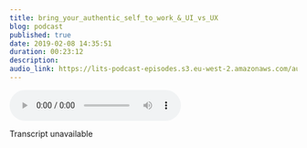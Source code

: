 ```yaml
---
title: bring_your_authentic_self_to_work_&_UI_vs_UX
blog: podcast
published: true
date: 2019-02-08 14:35:51
duration: 00:23:12
description:
audio_link: https://lits-podcast-episodes.s3.eu-west-2.amazonaws.com/audio/bring_your_authentic_self_to_work_and_ui_vs_ux.mp3
---
```

<div class='row'><audio controls src='https://lits-podcast-episodes.s3.eu-west-2.amazonaws.com/audio/bring_your_authentic_self_to_work_and_ui_vs_ux.mp3' class='col-md-12'>
      Your browser does not support the <code>audio</code> element.
    </audio></div>

Transcript unavailable

[//]: # (for my own sanity. I prefer to actually bring my work self toe work and not my authentic self. Just as a precautionary measure to protect myself because my authentic self in work Welcome back to lost in the source. I am your host Malala. You can follow us on Twitter at Lost in the Source. Please do like subscribe share Retweet if you like this episode if you like the podcast, then tell your friends about it. Thank you for everyone who has been supporting on the twitters on on the Interwebs. Thank you for everyone as well. Who's just, like offered really, really nice messages about me stopping blackguard tech. We've got some really nice messages Tarts her account at Black Girl Tech on DH. Yeah, it's because it has just been nice to like see the support. So today, today I'm going to be talking about bringing your authentic self to work who is allowed to bring those that lent itself to work what it even means home. And then in the source, I'll be talking about the difference between you I and you expose it to popular bits of jargon this used in the industry and I think sometimes they used interchangeably and they're not the same thing s o we looking at what specifically they are on what makes them different. So, yeah, let's get into it. So authentic self, right? There is this kind of notion, um that, you know, because you spend a lot of time at work on because work is just, like, all consuming, really right that the people you work with kind of become like a second family. And this this whole thing about family, which I have thoughts about, but I won't go into them in this podcast just yet. But this whole thing about family also brings along with it authenticity. And you know the idea that work should be a place where you can be you. You can be yourself. You don't have to put up any gods. You don't have to pretend you don't have tio, you know, be fake. But I would even call it fake it. You just don't have to be put energy into, you know, being something that you are no authentically, Um and I think it's a very interesting concept. I've worked in predominantly white spaces, and so for me, I have always been in the code switching mindset. I have never bought my authentic self to work. And I have never felt comfortable to bring my authentic self to work. I have Teo so Bill context I, um Nigerian and I was raised in South London, Um which is as black as London gets. Really? So I mean, the way I was raised in south London went to notorious school shot Kingsdale on. Do you know, like on the lowest off keys I'm from ends? I'm not like a road person wrote person, Look at me trying to be like gender neutral. I'm not like a Roman. I was never involved in gangs or anything like mad like that. But you have friends who are, you know, part of that world, and you know, people who are into that stuff, and it's just normal. Um, and so like the way I speak to my friends that I grew up with that I went to secondary school with is not the way that I speak to friends. I may have met office secondary school in my adult life for friends or people that I know at work, right? So already you kind of, you know, I have this way of presenting yourself to different people in different ways, and it's not fake. It's just if communication is about being understood and, you know, wanting to understand, you present yourself in the best way to be understood. Nobody wants to be misunderstood. And so the way that I am, as I said with my friends growing up, is completely different to the way that I am with maybe friends. I'm in adulthood or people I met at work, right? And my friends that I know from, like, secondary school or even church, because there's a little bit of crossover there. But the friends I know from that do not see me as I don't know. I don't know how they'll see me, but they see me not the same way as people from work would see me around. So I think in general there's this thing about presents into different Selves. Now, for some reason, there's also think of like if you have to present a different self, then it's inauthentic on. I don't know where that came from. I know that as a black woman in the tech industry, in predominately white space. I do have to put energy more so than when I'm presenting different other versions of myself. I do have to put more energy into print into presenting a self that is non threatening. That is non non aggressive because you know you don't want to be the person the labelled as the black, the angry black person or the angry black woman in particular. Red. So you put on this kind of itself. That's, you know, understanding. And you try your best not to raise your voice and not to get angry even if you have every single right to you. Try your best to be like super understanding, even in the face ofthe racism and sexism and all these other ridiculous things. And I wonder if some quote unquote um, well, you know, well meaning people. I have looked at the ways that minorities have to kind of make themselves more palpable to saving the world, and we make themselves more palatable. Teo white men and for large, part white women and have said, Okay, you know, we should champion this. Bring your authentic self toe work thing now for me, bringing my authentic self to work. It's just more effort than necessary. I have work stuff on my work. Self is, you know, friendly, cordial, very nice. And that's no real different than my regular self. I think I'm just nice in that way, in general, friendly in that way in general. But I definitely have to be more careful and just more vigilant about certain things and pick up certain nuances that I don't think other people have to on DH. If I bring my authentic self toe work and you know I can't let those guards down, I miss certain cues that can be dangerous for me. That can be, you know, if I can pick up someone subtle racism because I'm more alert to it or someone subtle sexism because I'm more alert to it because I'm at work and I'm in that mind frame on DH. I can either adjust my behaviours to make myself more power portable and, to be honest, like that's just the reality of it. Like when you clock someone is moving a bit funny. You know, you adjust yourself and you may take it to senior management. But if all of senior management looks exactly the same than I've learned I have. All of senior management looks exactly the same on there's little diversity. Then the chances of you being heard are very, very slim. There is, yeah, the chance of you being heard over race limb. So, like, I try to avoid situations where I have to go to senior management for anything. Right on DH. So for me, bring my authentic self toe look means letting my guard down. Letting my guard down means not being as attuned to certain things that happen. Um, and just not being as aware because I trust everyone. And I'm just going to be very frank and say I don't trust people in general on especially people I work with, because in most work environments, people have a very you know, they have motives. They they want to climb up the career ladder or, you know, they wantto become the next you know, Jeff Bezos or whatever. So they have motives. They have things that are leading them and not everyone. To be fair, I have worked in environments where you know everyone is super lovely. What I've worked in a environment, one singular environment where everyone was super lovely and everyone not everyone but the culture of the environment proved me wrong where I didn't feel like I had to be always my work self, but I still was my work self. So yeah, everyone has motive, so I'm not immediately going to trust. That's not to say that I'm out here like, you know, trying to see who's out to get me. No, I'm not trying to see that, but I am just more attune. More students more just got my ears to the street kind of thing, you know? I mean, like, just tryingto make sure that I don't suffer. Are you sent to you? That's what it comes down to you like me trying to make sure that my work life is as easy going on as stress free as possible. Like, I don't mind stresses that come with the job. So things like I'm trying to fix a bug and I just can't figure out. And I'm getting stressed about that. Stress is about me and deadlines. I really don't mind that stuff, but stress is about what people I'm working with. Think of me or, you know, if I'm working with someone who is prejudiced in whatever way, like that kind of stress. I like to just mitigate that as, like, much as possible. And that means bringing my work self to work on. Not my quote unquote authentic self. Not the me. I am just in general just then. Life on Daz, I said, Like we have different versions ofthe ourselves, right? Like we don't always who you are to our parents is not who yard Teo, our friends or who we are to our grandparents or who we are our acquaintances. We bring different versions of ourselves, and I think that's fine. That's what makes us human when not when I've been seen the same way by the same people. Someone can know you today on DH. Learn something new about you in a week and they see you in a completely different light, and I think that's fine. But I also think that this whole bring authentic self toe work thing is exclusionary in a lot of ways. Even if we forget about race, forget about gender. Forget about sexuality. Able bodied nous right? Forget about that quote unquote heavy stuff, and we look at something as simple as introversion and extra version. If you are in an environment in a work environment where everyone is extra vert, being an introvert can be used to penalise you. If the culture off the work setting is such that, you know, everyone goes out for drinks off the work. Everyone meets up on the weekends and, you know, has little social gatherings outside of work. And that's not your jam. Like you'll be seen as anti social. You'll be seen as not really trying to be a part off the team on DH. That's something simple, extra vision and introversion on. All of a sudden, the introvert is being penalised for being their authentic introvert itself. The introvert now has to put in extra work to be like the extroverts, and that's exhausting for the introvert that is tiring for the introvert, right, because that's not how it's not. The introverts don't like social gatherings. It's just that's not how they get their energy. And if you've been working with someone all day, too, then, you know, go to the pub after or good to the club after work is a lot like you just want take a breather, takes MySpace get some time to yourself, You know, before you have to come back the next day and do all over again, right? And so no work. And I am aware. So sure, like having a social life is integral to the work dynamics, the relationships you build at work all of a sudden, the introverts and antisocial person. And you know, they'll get reviews. And I'm speaking from experience off myself and others. You know, you get reviews off, you're not really trying to be a part of the team. And we don't know how much you really care about the work that we're doing, you know, and all of this kind of stuff are one of the best place is the only good place I've worked actually catered for people off a ll different kinds of like where there's introvert, extrovert, whatever. And I think that's why this problem is an exclusion is important. You can't tout, bring authentic self to work. If your work environment is an inclusion in erry, that doesn't sound right in English. If your work environment is inclusive, thats is the word. I actually did an English degree on DH almost every day. I'm just like where did this go? Because I talk sometimes like English is not my first language anyway. And so if your work environment is not inclusive, you can't really tap the whole Brinker authentic softer work thing. Because, I mean, I'm not going to be able. Teo, my authentic self is a welcome in this space. My authentic self is excluded in this space just by virtue of how you run your space. And so, in the case of the introvert extrovert, the introvert is automatically excluded because everything you do is around like every kind of extracurricular activities around being an extroverted person and caters more towards extroverts. So really and truly, it's the people who are allowed to bring the authentic self to work are the people who hold a position of power in that work environment. If you are the dominant gender, then you need to If you want you want you know, women to be able to bring the authentic self to work, you need tohave women in senior positions. You need Teo cater on be inclusive to women in the work place on different types of women that if you're you know what place is predominantly one race, and you want people to bring the authentic self toe work you need toe make your workspace more inclusive on the issue is many places are not inclusive like so many places are not inclusive. So I mean, you know, you just kind of out hair, same bring your authentic self to work and just by virtue of existing in your space, I can't do that. Um, and I'm excluded. So yeah, that's kind of how I feel about the whole bring authentic self to work thing. I don't believe in it. I think it it can't be done independently off create inclusive spaces. Andi also needs actual thought. You know, it needs actual How are we going to allow people to bring their authentic self toe work on? It's not as easy as just put in on a job description or, you know, getting some of your employees to tweet about it. Like we actually need to see visible and tangible ways that you're doing that you know, the place I worked at before usedto have quiet zones and louder zones for people who didn't mind working a noise on DH, chatting and having conversations while their work versus people who preferred not to do any of that and just wanted to, like focus get their head down in the work laptop. No disturbance. And that was fine. That works perfectly fine. And I just thought was a really good example of doing something really small that would meet different people's needs. And nobody would feel like they couldn't do work effectively because really, that's all. It boils down to being able to do the work of being paid to do effectively. So, yeah, that's it for the main topic this week, we should I'll come back with in the source. What is the difference between you and your ex? So what is the difference between you? Why and you? X? They are often used interchangeably, but they're not the same thing. However, they are very complimentary. You do once both when thinking about building a products building an application, you were building a company. To be honest, you want to think about how the user experiences your products and experiences your brand, and you want to also think about how the uniter user interacts with your products and with your brand. So let us start with you, I So you II is user interface design, and this is concerned about the look and feel off your products off your application on DH. Really, what you want to be able to do is kind of, you know, think about the qualities that your you want your brand to stand for on DH. Transfer that to look and feel off your products. So if your brand is like strong and powerful and luxurious, then you want the interface off the product toe. Also be strong and powerful, luxurious. You might use certain colours and shadows and, you know, animations that communicate strong luxury power. And it's basically about being able to visually guide the's A through the interface on. So you want to think about interactivity. As I said, you want to think about animation. You want to think about, you know where uses good, where their eyes are drawn to. It's all about looking, feel use. The experience is more about how your user experiences your brand. Um, I'm going to try my best to, like, really showed the eliminations off this off. Both robber. But user experience is about the development off the interaction between user Andi, all parts of the company. So it's not really just about the application, but it's about all parts of the company. Just so happens that, you know, with many tech abs like that, APP is the main part of the company. But user experience, really. You know, you're doing a lot of research. You're doing a lot of testing to see the best of ways that user can experience your company, your product. So you're prototyping. You're testing different content and all of this kind of stuff. That's all part ofthe user experience. I'm going to read something specifically that I got from a website called Career Foundry, and they do various different courses. They're not paying me for this. I'm not going to chat about him too much, but you can take them if you want to. I don't know about the quality of the courses that, like I've never used them anyway. So user experience so use experience. Design is, in theory a non digital practise but used and to find predominantly by digital industries. So it's not necessarily the coding on DH like thinking about the digital stuff, but it is used by tech companies predominant me, but you are thinking, as I said across the whole company, whereas user interface, I don't I said. Like that user interface design is a digital field which includes responsibility for cooperation and work with developers or code. So user interface design is the digital manifestation. Off use experiences. One aspect, you know, off the EU's experience being made physical Inouye by either work of developers or code or whatever. I hope that made sense. Honestly, I hope that made sense, as I keep saying like, I don't know a lot of this stuff. So I go on, try and share it in a way that makes sense. So that is the end off this week's episode. Don't forget to follow us on Twitter at Lost in the Source. Don't forget to like share. Subscribe on soundcloud at Lost in the sores on Apple. Put cars lost in the source on spotify Lost in the source or we are everywhere on def. We're not somewhere that you normally listen to Just hit me up on I will guess there. See you next week. Bye.)
